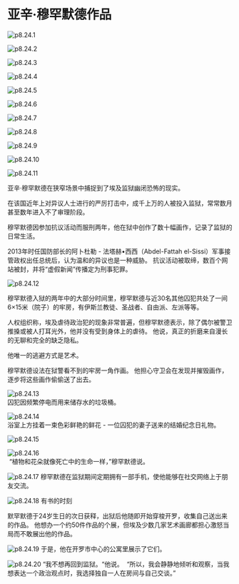 # 亚辛·穆罕默德作品

![p8.24.1](/images/8.24.1.jpg)

![p8.24.2](/images/8.24.2.jpg)

![p8.24.3](/images/8.24.3.jpg)

![p8.24.4](/images/8.24.4.jpg)

![p8.24.5](/images/8.24.5.jpg)

![p8.24.6](/images/8.24.6.jpg)

![p8.24.7](/images/8.24.7.jpg)

![p8.24.8](/images/8.24.8.jpg)

![p8.24.9](/images/8.24.9.jpg)

![p8.24.10](/images/8.24.10.jpg)

![p8.24.11](/images/8.24.11.jpg)

​亚辛·穆罕默德在狭窄场景中捕捉到了埃及监狱幽闭恐怖的现实。

在该国近年上对异议人士进行的严厉打击中，成千上万的人被投入监狱，常常数月甚至数年进入不了审理阶段。

穆罕默德因参加抗议活动而服刑两年，他在狱中创作了数十幅画作，记录了监狱的日常生活。

2013年时任国防部长的阿卜杜勒 - 法塔赫•西西（Abdel-Fattah el-Sissi）军事接管政权出任总统后，认为温和的异议也是一种威胁。 抗议活动被取缔，数百个网站被封，并将“虚假新闻”传播定为刑事犯罪。

![p8.24.12](/images/8.24.12.jpg)

穆罕默德入狱的两年中的大部分时间里，穆罕默德与近30名其他囚犯共处了一间6×15米（院子）的牢房，有伊斯兰教徒、圣战者、自由派、左派等等。

人权组织称，埃及虐待政治犯的现象非常普遍，但穆罕默德表示，除了偶尔被警卫推搡或被人打耳光外，他并没有受到身体上的虐待。 他说，真正的折磨来自漫长的无聊和完全的缺乏隐私。

他唯一的逃避方式是艺术。

穆罕默德设法在狱警看不到的牢房一角作画。 他担心守卫会在发现并摧毁画作，逐步将这些画作偷偷送了出去。

![p8.24.13](/images/8.24.13.jpg)  
囚犯因频繁停电而用来储存水的垃圾桶。

![p8.24.14](/images/8.24.14.jpg)  
浴室上方挂着一束色彩鲜艳的鲜花 - 一位囚犯的妻子送来的结婚纪念日礼物。

![p8.24.15](/images/8.24.15.jpg)

![p8.24.16](/images/8.24.16.jpg)  
 “植物和花朵就像死亡中的生命一样，”穆罕默德说。

![p8.24.17](/images/8.24.17.jpg)
穆罕默德在监狱期间定期拥有一部手机，使他能够在社交网络上于朋友交流。

![p8.24.18](/images/8.24.18.jpg)
有书的时刻

默罕默德于24岁生日的次日获释，出狱后他随即开始穿梭开罗，收集自己送出来的作品。 他想办一个约50件作品的个展，但埃及少数几家艺术画廊都担心激怒当局而不敢展出他的作品。

![p8.24.19](/images/8.24.19.jpg)
于是，他在开罗市中心的公寓里展示了它们。

![p8.24.20](/images/8.24.20.jpg)
“我不想再回到监狱。“他说。  “所以，我会静静地倾听和观察，当我想表达一个政治观点时，我选择独自一人在房间与自己交谈。” 

